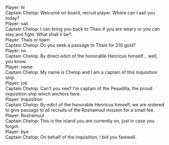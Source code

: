 Player: hi  
Captain Chelop: Welcome on board, recruit player. Where can I sail you today?  
Player: sail  
Captain Chelop: I can bring you back to Thais if you are weary or you can stay and fight. What shall it be?.  
Player: Thais or town  
Captain Chelop: Do you seek a passage to Thais for 210 gold?  
Player: no  
Captain Chelop: By direct edict of the honorable Henricus himself... well, you know.  
Player: name  
Captain Chelop: My name is Chelop and I am a captain of this inquisition ship.  
Player: job  
Captain Chelop: Can't you see? I'm captain of the Pesadilla, the proud inquisition ship which anchors here.  
Player: inquisition  
Captain Chelop: By edict of the honorable Henricus himself, we are ordered to give passage to all recruits of the Roshamuul mission for a small fee.  
Player: Roshamuul  
Captain Chelop: This is the island you are currently on, just in case you forgot.  
Player: bye  
Captain Chelop: On behalf of the inquisition, I bid you farewell.  
